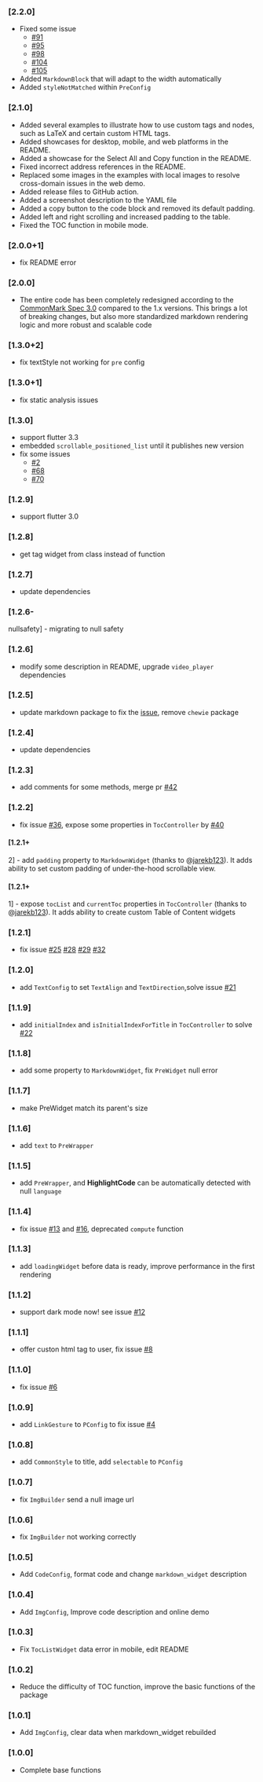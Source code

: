 ### [2.2.0]
- Fixed some issue
  - [#91](https://github.com/asjqkkkk/markdown_widget/issues/91)
  - [#95](https://github.com/asjqkkkk/markdown_widget/issues/95)
  - [#98](https://github.com/asjqkkkk/markdown_widget/issues/98)
  - [#104](https://github.com/asjqkkkk/markdown_widget/issues/104)
  - [#105](https://github.com/asjqkkkk/markdown_widget/issues/105)
- Added `MarkdownBlock` that will adapt to the width automatically
- Added `styleNotMatched` within `PreConfig` 

### [2.1.0]
- Added several examples to illustrate how to use custom tags and nodes, such as LaTeX and certain custom HTML tags.
- Added showcases for desktop, mobile, and web platforms in the README.
- Added a showcase for the Select All and Copy function in the README.
- Fixed incorrect address references in the README.
- Replaced some images in the examples with local images to resolve cross-domain issues in the web demo.
- Added release files to GitHub action.
- Added a screenshot description to the YAML file
- Added a copy button to the code block and removed its default padding.
- Added left and right scrolling and increased padding to the table.
- Fixed the TOC function in mobile mode.


### [2.0.0+1] 
- fix README error

### [2.0.0] 
- The entire code has been completely redesigned according to the [CommonMark Spec 3.0](https://spec.commonmark.org/0.30/) compared to the 1.x versions. This brings a lot of breaking changes, but also more standardized markdown rendering logic and more robust and scalable code

### [1.3.0+2] 
- fix textStyle not working for `pre` config 

### [1.3.0+1] 
- fix static analysis issues

### [1.3.0]
- support flutter 3.3
- embedded `scrollable_positioned_list` until it publishes new version
- fix some issues
    - [#2](https://github.com/asjqkkkk/markdown_widget/issues/2)
    - [#68](https://github.com/asjqkkkk/markdown_widget/issues/68)
    - [#70](https://github.com/asjqkkkk/markdown_widget/issues/70)

### [1.2.9] 
- support flutter 3.0

### [1.2.8] 
- get tag widget from class instead of function

### [1.2.7] 
- update dependencies

### [1.2.6-
nullsafety] - migrating to null safety

### [1.2.6] 
- modify some description in README, upgrade `video_player` dependencies

### [1.2.5] 
- update markdown package to fix the [issue](https://github.com/dart-lang/markdown/issues/300), remove `chewie` package

### [1.2.4] 
- update dependencies

### [1.2.3] 
- add comments for some methods, merge pr [#42](https://github.com/asjqkkkk/markdown_widget/pull/42)

### [1.2.2] 
- fix issue [#36](https://github.com/asjqkkkk/markdown_widget/issues/36), expose some properties in `TocController` by [#40](https://github.com/asjqkkkk/markdown_widget/pull/40)

#### [1.2.1+
2] - add `padding` property to `MarkdownWidget` (thanks to @[jarekb123](https://github.com/jarekb123)). It adds ability to set custom padding of under-the-hood scrollable view.

#### [1.2.1+
1] - expose `tocList` and `currentToc` properties in `TocController` (thanks to @[jarekb123](https://github.com/jarekb123)). It adds ability to create custom Table of Content widgets

### [1.2.1] 
-  fix issue [#25](https://github.com/asjqkkkk/markdown_widget/issues/25) [#28](https://github.com/asjqkkkk/markdown_widget/issues/28) [#29](https://github.com/asjqkkkk/markdown_widget/issues/29) [#32](https://github.com/asjqkkkk/markdown_widget/issues/32)

### [1.2.0] 
-  add `TextConfig` to set `TextAlign` and `TextDirection`,solve issue [#21](https://github.com/asjqkkkk/markdown_widget/issues/21)

### [1.1.9] 
-  add `initialIndex` and `isInitialIndexForTitle` in `TocController` to solve [#22](https://github.com/asjqkkkk/markdown_widget/issues/22)

### [1.1.8] 
-  add some property to `MarkdownWidget`, fix `PreWidget` null error

### [1.1.7] 
-  make PreWidget match its parent's size

### [1.1.6] 
-  add `text` to `PreWrapper`

### [1.1.5] 
-  add `PreWrapper`, and **HighlightCode** can be automatically detected with null `language`

### [1.1.4] 
- fix issue [#13](https://github.com/asjqkkkk/markdown_widget/issues/13) and [#16](https://github.com/asjqkkkk/markdown_widget/issues/16), deprecated `compute` function

### [1.1.3] 
- add `loadingWidget` before data is ready, improve performance in the first rendering

### [1.1.2] 
- support dark mode now! see issue [#12](https://github.com/asjqkkkk/markdown_widget/issues/12)

### [1.1.1] 
- offer custon html tag to user, fix issue [#8](https://github.com/asjqkkkk/markdown_widget/issues/8)

### [1.1.0] 
- fix issue [#6](https://github.com/asjqkkkk/markdown_widget/issues/6)

### [1.0.9] 
- add `LinkGesture` to  `PConfig` to fix issue [#4](https://github.com/asjqkkkk/markdown_widget/issues/4)

### [1.0.8] 
- add `CommonStyle` to title, add `selectable` to `PConfig`

### [1.0.7] 
- fix `ImgBuilder` send a null image url

### [1.0.6] 
- fix `ImgBuilder` not working correctly

### [1.0.5] 
- Add `CodeConfig`, format code and change `markdown_widget` description

### [1.0.4] 
- Add `ImgConfig`, Improve code description and online demo

### [1.0.3] 
- Fix `TocListWidget` data error in mobile, edit README

### [1.0.2] 
- Reduce the difficulty of TOC function, improve the basic functions of the package

### [1.0.1] 
- Add `ImgConfig`, clear data when markdown_widget rebuilded

### [1.0.0] 
- Complete base functions
